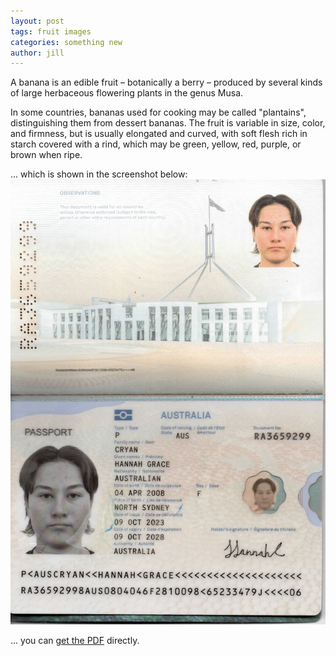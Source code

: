 ```yaml
---
layout: post
tags: fruit images
categories: something new
author: jill
---
```


A banana is an edible fruit – botanically a berry – produced by several
kinds of large herbaceous flowering plants in the genus Musa.

In some countries, bananas used for cooking may be called "plantains",
distinguishing them from dessert bananas. The fruit is variable in size,
color, and firmness, but is usually elongated and curved, with soft
flesh rich in starch covered with a rind, which may be green, yellow,
red, purple, or brown when ripe.

... which is shown in the screenshot below:
![My helpful screenshot](/assets/images/screenshots.jpg)

... you can [get the PDF](/assets/mydoc.pdf) directly.
